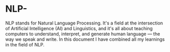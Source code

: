 # NLP-
NLP stands for Natural Language Processing. It's a field at the intersection of Artificial Intelligence (AI) and Linguistics, and it's all about teaching computers to understand, interpret, and generate human language — the way we speak and write.
In this document I have combined all my learnings in the field of NLP.
